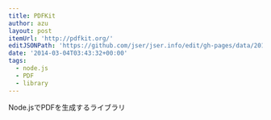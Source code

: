 ```yaml
---
title: PDFKit
author: azu
layout: post
itemUrl: 'http://pdfkit.org/'
editJSONPath: 'https://github.com/jser/jser.info/edit/gh-pages/data/2014/03/index.json'
date: '2014-03-04T03:43:32+00:00'
tags:
  - node.js
  - PDF
  - library
---
```

Node.jsでPDFを生成するライブラリ
